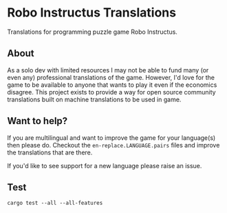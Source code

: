 Robo Instructus Translations
============================
Translations for programming puzzle game Robo Instructus.

## About
As a solo dev with limited resources I may not be able to fund many (or even any) professional translations of the game.
However, I'd love for the game to be available to anyone that wants to play it even if the economics disagree. This project exists to provide a way for open source community translations built on machine translations to be used in game.

## Want to help?
If you are multilingual and want to improve the game for your language(s) then please do. Checkout the `en-replace.LANGUAGE.pairs` files and improve the translations that are there.

If you'd like to see support for a new language please raise an issue.

## Test
`cargo test --all --all-features`
